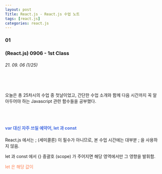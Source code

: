 ```yaml
---
layout: post
Title: React.js - React.js 수업 노트 
tags: [react.js]
categories: react.js
---
```


### 01

### (React.js) 0906 - 1st Class

###### 21. 09. 06 (1/25)

<br />

<br />

오늘은 총 25차시의 수업 중 첫날이었고, 간단한 수업 소개와 함께 다음 시간까지 꼭 알아두어야 하는 Javascript 관련 함수들을 공부했다. 

<br />

<br />

#### <span style="color: royalblue;">var 대신 자주 쓰일 예약어, let 과 const</span>

React.js 에서는 ; (세미콜론) 이 필수가 아니므로, 본 수업 시간에는 대부분 ; 을 사용하지 않음. 

let 과 const 에서 {} 중괄호 (scope) 가 주어지면 해당 영역에서만 그 영향을 발휘함.

<span style="color: coral;">let 은 해당 값이 </span>
